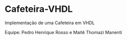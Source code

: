 # Cafeteira-VHDL
Implementação de uma Cafeteira em VHDL

Equipe: Pedro Henrique Rosso e Maitê Thomazi Manenti
